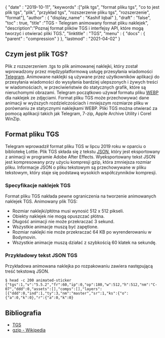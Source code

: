 {
  "date" : "2019-10-11",
  "keywords" :["plik tgs", "format pliku tgs", "co to jest plik tgs", "plik", "przykład tgs", "rozszerzenie pliku tgs", "rozszerzenie", "format"],
  "author" : {
    "display_name" : "Kashif Iqbal"
},
  "draft" : "false",
  "toc" : true,
  "title" :"TGS - Telegram animowany format pliku naklejek",
  "description":"Poznaj format plików TGS i interfejsy API, które mogą tworzyć i otwierać pliki TGS.",
  "linktitle" : "TGS",
  "menu" : {
    "docs" : {
      "parent" : "compression"
}
},
  "lastmod" : "2021-04-02"
}

## Czym jest plik TGS?

Plik z rozszerzeniem .tgs to plik animowanej naklejki, który został wprowadzony przez międzyplatformową usługę przesyłania wiadomości [Telegram](https://core.telegram.org/stickers#animated-stickers). Animowane naklejki są używane przez użytkowników aplikacji do przesyłania wiadomości do wysyłania bardziej ulepszonych i żywych treści w wiadomościach, w przeciwieństwie do statycznych grafik, które są nieruchomymi obrazami. Telegram początkowo używał formatu pliku [WEBP](/pl/image/webp/) dla naklejek ze zdjęciami. Format pliku TGS może przechowywać dane animacji w wyższych rozdzielczościach i mniejszym rozmiarze pliku w porównaniu ze statycznymi naklejkami WEBP. Pliki TGS można otwierać za pomocą aplikacji takich jak Telegram, 7-zip, Apple Archive Utility i Corel WinZip.

## Format pliku TGS

Telegram wprowadził format pliku TGS w lipcu 2019 roku w oparciu o bibliotekę Lottie. Plik TGS składa się z tekstu [JSON](/pl/web/json/), który jest eksportowany z animacji w programie Adobe After Effects. Wyeksportowany tekst JSON jest kompresowany przy użyciu kompresji gzip, która zmniejsza rozmiar pliku. Informacje JSON o pliku tekstowym są przechowywane w pliku tekstowym, który staje się podstawą wysokich współczynników kompresji.

### Specyfikacje naklejek TGS

Format pliku TGS nakłada pewne ograniczenia na tworzenie animowanych naklejek TGS. Animowany plik TGS:

* Rozmiar naklejki/płótna musi wynosić 512 x 512 pikseli.
* Obiekty naklejek nie mogą opuszczać płótna.
* Długość animacji nie może przekraczać 3 sekund.
* Wszystkie animacje muszą być zapętlone.
* Rozmiar naklejki nie może przekraczać 64 KB po wyrenderowaniu w Bodymovin.
* Wszystkie animacje muszą działać z szybkością 60 klatek na sekundę.

### Przykładowy tekst JSON TGS

Przykładowa animowana naklejka po rozpakowaniu zawiera następującą treść tekstową JSON.
```
$ head -c 200 animated-sticker
{"tgs":1,"v":"5.5.2","fr":60,"ip":0,"op":180,"w":512,"h":512,"nm":"C-07","ddd":0,"assets":[],"comps":[],"layers":[{"ddd":0,"ind":1,"ty":3,"nm":"master","sr":1,"ks":{"o":{"a":0,"k":0},"r":{"a":0,"k":0}
```
## Bibliografia ##

* [TGS](https://core.telegram.org/stickers#animated-stickers)
* [gzip - Wikipedia](https://en.wikipedia.org/wiki/Gzip)

